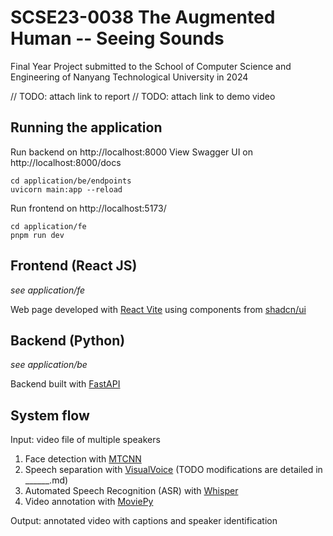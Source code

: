 # SCSE23-0038 The Augmented Human -- Seeing Sounds
Final Year Project submitted to the School of Computer Science and Engineering of Nanyang Technological University in 2024

// TODO: attach link to report
// TODO: attach link to demo video

## Running the application 
Run backend on http://localhost:8000
View Swagger UI on http://localhost:8000/docs 
```
cd application/be/endpoints
uvicorn main:app --reload
```

Run frontend on http://localhost:5173/
```
cd application/fe
pnpm run dev
```


## Frontend (React JS)
*see application/fe*

Web page developed with [React Vite](https://vitejs.dev/) using components from [shadcn/ui](https://ui.shadcn.com/)


## Backend (Python)
*see application/be*

Backend built with [FastAPI](https://fastapi.tiangolo.com/)


## System flow
Input: video file of multiple speakers

1. Face detection with [MTCNN](https://github.com/timesler/facenet-pytorch?tab=readme-ov-file#guide-to-mtcnn-in-facenet-pytorch)
2. Speech separation with [VisualVoice](https://github.com/facebookresearch/VisualVoice/tree/main) (TODO modifications are detailed in ______.md)
3. Automated Speech Recognition (ASR) with [Whisper](https://github.com/openai/whisper)
4. Video annotation with [MoviePy](https://zulko.github.io/moviepy/)

Output: annotated video with captions and speaker identification 